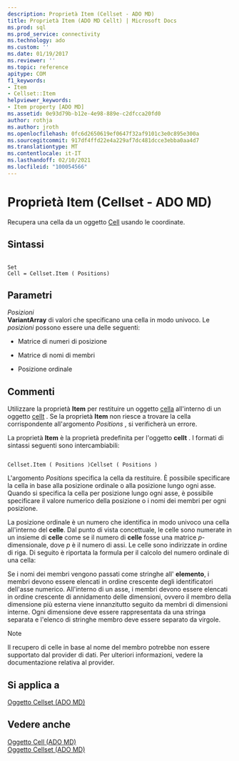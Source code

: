 ```yaml
---
description: Proprietà Item (Cellset - ADO MD)
title: Proprietà Item (ADO MD Cellt) | Microsoft Docs
ms.prod: sql
ms.prod_service: connectivity
ms.technology: ado
ms.custom: ''
ms.date: 01/19/2017
ms.reviewer: ''
ms.topic: reference
apitype: COM
f1_keywords:
- Item
- Cellset::Item
helpviewer_keywords:
- Item property [ADO MD]
ms.assetid: 0e93d79b-b12e-4e98-889e-c2dfcca20fd0
author: rothja
ms.author: jroth
ms.openlocfilehash: 0fc6d2650619ef0647f32af9101c3e0c895e300a
ms.sourcegitcommit: 917df4ffd22e4a229af7dc481dcce3ebba0aa4d7
ms.translationtype: MT
ms.contentlocale: it-IT
ms.lasthandoff: 02/10/2021
ms.locfileid: "100054566"
---
```

# <a name="item-property-ado-md-cellset"></a>Proprietà Item (Cellset - ADO MD)
Recupera una cella da un oggetto [Cell](./cellset-object-ado-md.md) usando le coordinate.  
  
## <a name="syntax"></a>Sintassi  
  
```  
  
Set  
Cell = Cellset.Item ( Positions)  
```  
  
## <a name="parameters"></a>Parametri  
 *Posizioni*  
 **VariantArray** di valori che specificano una cella in modo univoco. Le *posizioni* possono essere una delle seguenti:  
  
-   Matrice di numeri di posizione  
  
-   Matrice di nomi di membri  
  
-   Posizione ordinale  
  
## <a name="remarks"></a>Commenti  
 Utilizzare la proprietà **Item** per restituire un oggetto [cella](./cell-object-ado-md.md) all'interno di un oggetto [cellt](./cellset-object-ado-md.md) . Se la proprietà **Item** non riesce a trovare la cella corrispondente all'argomento *Positions* , si verificherà un errore.  
  
 La proprietà **Item** è la proprietà predefinita per l'oggetto **cellt** . I formati di sintassi seguenti sono intercambiabili:  
  
```  
  
Cellset.Item ( Positions )Cellset ( Positions )  
```  
  
 L'argomento *Positions* specifica la cella da restituire. È possibile specificare la cella in base alla posizione ordinale o alla posizione lungo ogni asse. Quando si specifica la cella per posizione lungo ogni asse, è possibile specificare il valore numerico della posizione o i nomi dei membri per ogni posizione.  
  
 La posizione ordinale è un numero che identifica in modo univoco una cella all'interno del **celle**. Dal punto di vista concettuale, le celle sono numerate in un insieme di **celle** come se il numero di **celle** fosse una matrice *p*-dimensionale, dove *p* è il numero di assi. Le celle sono indirizzate in ordine di riga. Di seguito è riportata la formula per il calcolo del numero ordinale di una cella:  
  
 Se i nomi dei membri vengono passati come stringhe all' **elemento**, i membri devono essere elencati in ordine crescente degli identificatori dell'asse numerico. All'interno di un asse, i membri devono essere elencati in ordine crescente di annidamento delle dimensioni, ovvero il membro della dimensione più esterna viene innanzitutto seguito da membri di dimensioni interne. Ogni dimensione deve essere rappresentata da una stringa separata e l'elenco di stringhe membro deve essere separato da virgole.  
  
> [!NOTE]
>  Il recupero di celle in base al nome del membro potrebbe non essere supportato dal provider di dati. Per ulteriori informazioni, vedere la documentazione relativa al provider.  
  
## <a name="applies-to"></a>Si applica a  
 [Oggetto Cellset (ADO MD)](./cellset-object-ado-md.md)  
  
## <a name="see-also"></a>Vedere anche  
 [Oggetto Cell (ADO MD)](./cell-object-ado-md.md)   
 [Oggetto Cellset (ADO MD)](./cellset-object-ado-md.md)